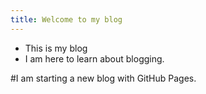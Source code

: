 ```yaml
---
title: Welcome to my blog
---
```


* This is my blog
* I am here to learn about blogging.

#I am starting a new blog with GitHub Pages. 

